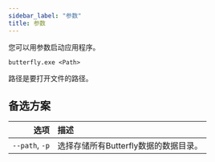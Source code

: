 ```yaml
---
sidebar_label: "参数"
title: 参数
---
```


您可以用参数启动应用程序。

`butterfly.exe <Path>`

路径是要打开文件的路径。

## 备选方案

|             选项 | 描述                      |
| --------------:|:----------------------- |
| `--path`, `-p` | 选择存储所有Butterfly数据的数据目录。 |
